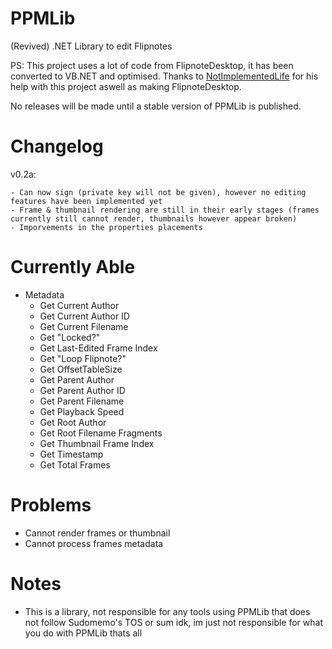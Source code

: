 # PPMLib
(Revived) .NET Library to edit Flipnotes

PS: This project uses a lot of code from FlipnoteDesktop, it has been converted to VB.NET and optimised. Thanks to [NotImplementedLife](https://github.com/NotImplementedLife) for his help with this project aswell as making FlipnoteDesktop.

No releases will be made until a stable version of PPMLib is published.

# Changelog
v0.2a:
```
- Can now sign (private key will not be given), however no editing features have been implemented yet
- Frame & thumbnail rendering are still in their early stages (frames currently still cannot render, thumbnails however appear broken)
- Imporvements in the properties placements
```

# Currently Able
- Metadata
  - Get Current Author
  - Get Current Author ID
  - Get Current Filename
  - Get "Locked?"
  - Get Last-Edited Frame Index
  - Get "Loop Flipnote?"
  - Get OffsetTableSize
  - Get Parent Author
  - Get Parent Author ID
  - Get Parent Filename
  - Get Playback Speed
  - Get Root Author
  - Get Root Filename Fragments
  - Get Thumbnail Frame Index
  - Get Timestamp
  - Get Total Frames
  
# Problems
- Cannot render frames or thumbnail
- Cannot process frames metadata

# Notes
- This is a library, not responsible for any tools using PPMLib that does not follow Sudomemo's TOS or sum idk, im just not responsible for what you do with PPMLib thats all

